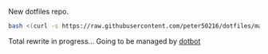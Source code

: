 New dotfiles repo.

``` sh
bash <(curl -s https://raw.githubusercontent.com/peter50216/dotfiles/master/fetch.sh)
```

Total rewrite in progress...
Going to be managed by [dotbot]

[dotbot]: https://github.com/anishathalye/dotbot
